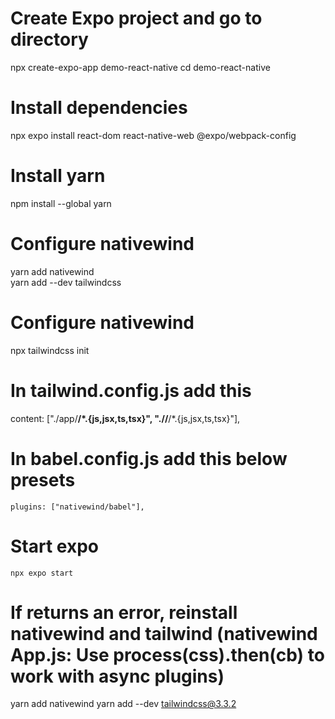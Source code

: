 # Create Expo project and go to directory
npx create-expo-app demo-react-native
cd demo-react-native

# Install dependencies
npx expo install react-dom react-native-web @expo/webpack-config

# Install yarn
npm install --global yarn

# Configure nativewind
yarn add nativewind                                                                                                        
yarn add --dev tailwindcss

# Configure nativewind
npx tailwindcss init

# In tailwind.config.js add this
content: ["./app/**/*.{js,jsx,ts,tsx}", "./<custom directory>/**/*.{js,jsx,ts,tsx}"],

# In babel.config.js add this below presets
    plugins: ["nativewind/babel"],

# Start expo
    npx expo start

# If returns an error, reinstall nativewind and tailwind (nativewind App.js: Use process(css).then(cb) to work with async plugins)
yarn add nativewind
yarn add --dev tailwindcss@3.3.2